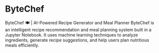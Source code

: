 # ByteChef
ByteChef 🍽️ | AI-Powered Recipe Generator and Meal Planner  ByteChef is an intelligent recipe recommendation and meal planning system built in a Jupyter Notebook. It uses machine learning techniques to analyze ingredients, generate recipe suggestions, and help users plan nutritious meals efficiently.  

